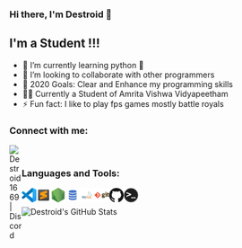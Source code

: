 ### Hi there, I'm Destroid 👋 

## I'm a Student !!!

- 🌱 I’m currently learning python 🤣
- 👯 I’m looking to collaborate with other programmers
- 🥅 2020 Goals: Clear and Enhance my programming skills
- 👨‍🎓 Currently a Student of Amrita Vishwa Vidyapeetham
- ⚡ Fun fact: I like to play fps games mostly battle royals

### Connect with me:

[<img align="left" alt="Destroid1669 | Discord" width="22px" src="https://www.behance.net/gallery/117186901/Discord-banner-for-stream-platform-Twitch/modules/668004067" />][Discord]

<br />

### Languages and Tools:

<img align="left" alt="Visual Studio Code" width="26px" src="https://raw.githubusercontent.com/github/explore/80688e429a7d4ef2fca1e82350fe8e3517d3494d/topics/visual-studio-code/visual-studio-code.png" />
<img align="left" alt="Sublime Text" width="26px" src="https://github.com/Destroid1669/Destroid1669/blob/main/sublime-text-icon.png" />
<img align="left" alt="Node.js" width="26px" src="https://raw.githubusercontent.com/github/explore/80688e429a7d4ef2fca1e82350fe8e3517d3494d/topics/nodejs/nodejs.png" />
<img align="left" alt="SQL" width="26px" src="https://raw.githubusercontent.com/github/explore/80688e429a7d4ef2fca1e82350fe8e3517d3494d/topics/sql/sql.png" />
<img align="left" alt="MySQL" width="26px" src="https://raw.githubusercontent.com/github/explore/80688e429a7d4ef2fca1e82350fe8e3517d3494d/topics/mysql/mysql.png" />
<img align="left" alt="Git" width="26px" src="https://raw.githubusercontent.com/github/explore/80688e429a7d4ef2fca1e82350fe8e3517d3494d/topics/git/git.png" />
<img align="left" alt="GitHub" width="26px" src="https://raw.githubusercontent.com/github/explore/78df643247d429f6cc873026c0622819ad797942/topics/github/github.png" />
<img align="left" alt="Terminal" width="26px" src="https://raw.githubusercontent.com/github/explore/80688e429a7d4ef2fca1e82350fe8e3517d3494d/topics/terminal/terminal.png" />

<br />
<br />

<img align="left" alt="Destroid's GitHub Stats" src="https://github-readme-stats.vercel.app/api?username=Destroid1669&show_icons=true&theme=radical">

[discord]: https://discord.gg/TjGnk8NNfZ
